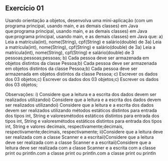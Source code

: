 ## Exercício 01

Usando orientação a objetos, desenvolva uma mini-aplicação (com um programa principal, usando main, e as demais classes) em Java que:programa principal, usando main, e as demais classes) em Java que:programa principal, usando main, e as demais classes) em Java que:
a) Leia a matrícula(int), nome(String), cpf(String) e salário(double) de 3a) Leia a matrícula(int), nome(String), cpf(String) e salário(double) de 3a) Leia a matrícula(int), nome(String), cpf(String) e salário(double) de 3 pessoas;pessoas;pessoas;
b) Cada pessoa deve ser armazenada em objetos distintos da classe Pessoa;b) Cada pessoa deve ser armazenada em objetos distintos da classe Pessoa;b) Cada pessoa deve ser armazenada em objetos distintos da classe Pessoa;
c) Escrever os dados dos 03 objetos;c) Escrever os dados dos 03 objetos;c) Escrever os dados dos 03 objetos;

Observações: 
i) Considere que a leitura e a escrita dos dados devem ser realizados utilizandoi) Considere que a leitura e a escrita dos dados devem ser realizados utilizandoi) Considere que a leitura e a escrita dos dados devem ser realizados utilizando métodos estáticos distintos para entrada dos tipos int, String e valoresmétodos estáticos distintos para entrada dos tipos int, String e valoresmétodos estáticos distintos para entrada dos tipos int, String e valores decimais, respectivamente;decimais, respectivamente;decimais, respectivamente; 
ii)Considere que a leitura deve ser realizada com a classe Scanner e a escritaii)Considere que a leitura deve ser realizada com a classe Scanner e a escritaii)Considere que a leitura deve ser realizada com a classe Scanner e a escrita com a classe print ou println.com a classe print ou println.com a classe print ou println